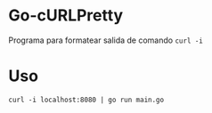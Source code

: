 # Go-cURLPretty
Programa para formatear salida de comando `curl -i`

# Uso
`curl -i localhost:8080 | go run main.go`
